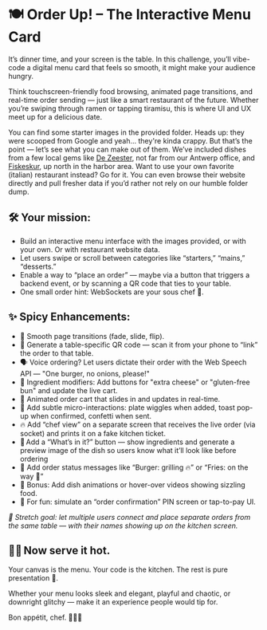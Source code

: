 # 🍽️ Order Up! – The Interactive Menu Card

It’s dinner time, and your screen is the table.
In this challenge, you’ll vibe-code a digital menu card that feels so smooth, it might make your audience hungry.

Think touchscreen-friendly food browsing, animated page transitions, and real-time order sending — just like a smart restaurant of the future. Whether you’re swiping through ramen or tapping tiramisu, this is where UI and UX meet up for a delicious date.

You can find some starter images in the provided folder. Heads up: they were scooped from Google and yeah... they're kinda crappy. But that’s the point — let’s see what you can make out of them. We’ve included dishes from a few local gems like [De Zeester](https://dezeester.be/), not far from our Antwerp office, and [Fiskeskur](https://fiskeskur.be/#av-masonry-1-item-150), up north in the harbor area. Want to use your own favorite (italian) restaurant instead? Go for it. You can even browse their website directly and pull fresher data if you’d rather not rely on our humble folder dump.

## 🛠️ Your mission:

- Build an interactive menu interface with the images provided, or with your own. Or with restaurant website data.
- Let users swipe or scroll between categories like “starters,” “mains,” “desserts.”
- Enable a way to “place an order” — maybe via a button that triggers a backend event, or by scanning a QR code that ties to your table.
- One small order hint: WebSockets are your sous chef 🍳.

## ✨ Spicy Enhancements:

- 🧾 Smooth page transitions (fade, slide, flip).
- 📱 Generate a table-specific QR code — scan it from your phone to “link” the order to that table.
- 🗣️ Voice ordering? Let users dictate their order with the Web Speech API — "One burger, no onions, please!"
- 🍔 Ingredient modifiers: Add buttons for "extra cheese" or "gluten-free bun" and update the live cart.
- 🛒 Animated order cart that slides in and updates in real-time.
- 🎉 Add subtle micro-interactions: plate wiggles when added, toast pop-up when confirmed, confetti when sent.
- 🔥 Add “chef view” on a separate screen that receives the live order (via socket) and prints it on a fake kitchen ticket.
- 🧂 Add a “What’s in it?” button — show ingredients and generate a preview image of the dish so users know what it’ll look like before ordering
- 💬 Add order status messages like “Burger: grilling 🔥” or “Fries: on the way 🚚”
- 📸 Bonus: Add dish animations or hover-over videos showing sizzling food.
- 🔐 For fun: simulate an “order confirmation” PIN screen or tap-to-pay UI.

_🎯 Stretch goal: let multiple users connect and place separate orders from the same table — with their names showing up on the kitchen screen._

## 🧑‍🍳 Now serve it hot.

Your canvas is the menu. Your code is the kitchen. The rest is pure presentation 🎨.

Whether your menu looks sleek and elegant, playful and chaotic, or downright glitchy — make it an experience people would tip for.

Bon appétit, chef. 👨‍🍳✨
